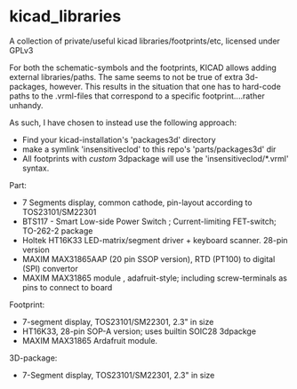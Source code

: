 # kicad_libraries

A collection of private/useful kicad libraries/footprints/etc, licensed under GPLv3

For both the schematic-symbols and the footprints, KICAD allows adding external libraries/paths. The same seems to not be true of extra 3d-packages, however.
This results in the situation that one has to hard-code paths to the .vrml-files that correspond to a specific footprint....rather unhandy.

As such, I have chosen to instead use the following approach:
- Find your kicad-installation's 'packages3d' directory
- make a symlink 'insensitiveclod' to this repo's 'parts/packages3d' dir
- All footprints with *custom* 3dpackage will use the 'insensitiveclod/*.vrml' syntax.

Part:
- 7 Segments display, common cathode, pin-layout according to TOS23101/SM22301
- BTS117 - Smart Low-side Power Switch ; Current-limiting FET-switch; TO-262-2 package
- Holtek HT16K33 LED-matrix/segment driver + keyboard scanner. 28-pin version
- MAXIM MAX31865AAP (20 pin SSOP version), RTD (PT100) to digital (SPI) convertor
- MAXIM MAX31865 module , adafruit-style; including screw-terminals as pins to connect to board

Footprint:
- 7-segment display, TOS23101/SM22301, 2.3" in size
- HT16K33, 28-pin SOP-A version; uses builtin SOIC28 3dpackge
- MAXIM MAX31865 Ardafruit module.

3D-package:
- 7-Segment display, TOS23101/SM22301, 2.3" in size

